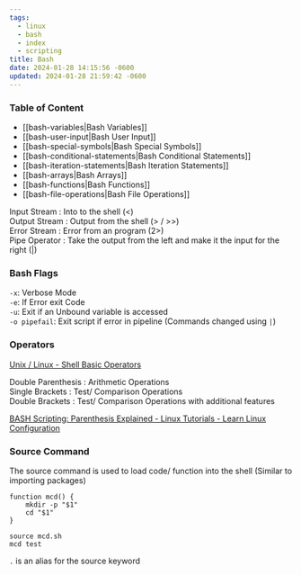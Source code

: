 ```yaml
---
tags:
  - linux
  - bash
  - index
  - scripting
title: Bash
date: 2024-01-28 14:15:56 -0600
updated: 2024-01-28 21:59:42 -0600
---
```


### Table of Content

* [[bash-variables|Bash Variables]]
* [[bash-user-input|Bash User Input]]
* [[bash-special-symbols|Bash Special Symbols]]
* [[bash-conditional-statements|Bash Conditional Statements]]
* [[bash-iteration-statements|Bash Iteration Statements]]
* [[bash-arrays|Bash Arrays]]
* [[bash-functions|Bash Functions]]
* [[bash-file-operations|Bash File Operations]]

Input Stream : Into to the shell (\<)  
Output Stream : Output from the shell (> / >>)  
Error Stream : Error from an program (2>)  
Pipe Operator : Take the output from the left and make it the input for the right (|)

### Bash Flags

`-x`: Verbose Mode  
`-e`: If Error exit Code  
`-u`: Exit if an Unbound variable is accessed  
`-o pipefail`: Exit script if error in pipeline (Commands changed using `|`)

### Operators

[Unix / Linux - Shell Basic Operators](https://www.tutorialspoint.com/unix/unix-basic-operators.htm)

Double Parenthesis : Arithmetic Operations  
Single Brackets : Test/ Comparison Operations  
Double Brackets : Test/ Comparison Operations with additional features

[BASH Scripting: Parenthesis Explained - Linux Tutorials - Learn Linux Configuration](https://linuxconfig.org/bash-scripting-parenthesis-explained)

### Source Command

The source command is used to load code/ function into the shell (Similar to importing packages)

````shell
function mcd() {
	mkdir -p "$1"
	cd "$1"
}

source mcd.sh
mcd test
````

`.` is an alias for the source keyword
